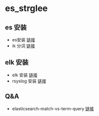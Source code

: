 # es_strglee

## es 安装
* es安装 [链接](https://github.com/StrGlee/es_strglee/blob/master/elasticsearch_install.md)
* ik 分词  [链接](https://github.com/StrGlee/es_strglee/blob/master/elasticsearch_ik_analysis.md)

## elk 安装
* elk 安装 [链接](https://github.com/StrGlee/es_strglee/blob/master/elk_install.md)
* rsyslog 安装 [链接](https://github.com/StrGlee/es_strglee/blob/master/rsyslog_install.md)

## Q&A

* elasticsearch-match-vs-term-query [链接](https://github.com/StrGlee/es_strglee/blob/master/elasticsearch-match-vs-term-query.md)
